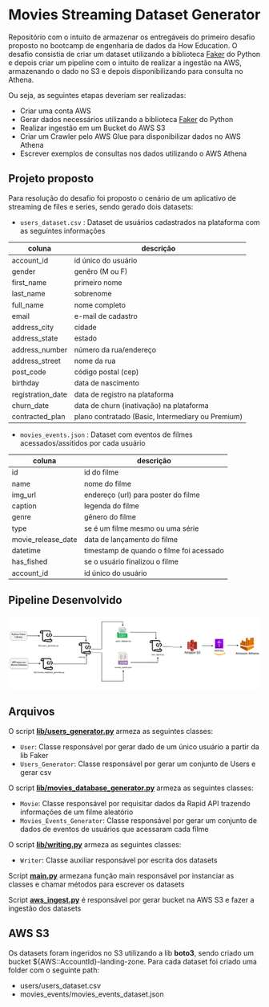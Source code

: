 
# Movies Streaming Dataset Generator

Repositório com o intuito de armazenar os entregáveis do primeiro desafio proposto no bootcamp de engenharia de dados da How Education. O desafio consistia de criar um dataset utilizando a biblioteca [Faker](https://faker.readthedocs.io/en/master/) do Python e depois criar um pipeline com o intuito de realizar a ingestão na AWS, armazenando o dado no S3 e depois disponibilizando para consulta no Athena.

Ou seja, as seguintes etapas deveriam ser realizadas:

- Criar uma conta AWS
- Gerar dados necessários utilizando a biblioteca [Faker](https://faker.readthedocs.io/en/master/) do Python
- Realizar ingestão em um Bucket do AWS S3
- Criar um Crawler pelo AWS Glue para disponibilizar dados no AWS Athena
- Escrever exemplos de consultas nos dados utilizando o AWS Athena


## Projeto proposto
Para resolução do desafio foi proposto o cenário de um aplicativo de streaming de files e series, sendo gerado dois datasets:

- `users_dataset.csv` : Dataset de usuários cadastrados na plataforma com as seguintes informações

| coluna     | descrição |
|------------|-----------|
| account_id |id único do usuário|
| gender     |genêro (M ou F)|
| first_name |primeiro nome|
| last_name  |sobrenome|
| full_name |nome completo|
| email| e-mail de cadastro|
| address_city| cidade|
| address_state | estado|
| address_number| número da rua/endereço|
| address_street| nome da rua|
| post_code| código postal (cep)|
| birthday| data de nascimento|
| registration_date| data de registro na plataforma|
| churn_date| data de churn (inativação) na plataforma|
| contracted_plan| plano contratado (Basic, Intermediary ou Premium)|

- `movies_events.json` : Dataset com eventos de filmes acessados/assitidos por cada usuário

| coluna     | descrição |
|------------|-----------|
| id |id do filme|
| name     |nome do filme|
| img_url |endereço (url) para poster do filme|
| caption  |legenda do filme|
| genre | gênero do filme|
| type| se é um filme mesmo ou uma série|
| movie_release_date| data de lançamento do filme|
| datetime | timestamp de quando o filme foi acessado|
| has_fished| se o usuário finalizou o filme|
| account_id| id único do usuário|



## Pipeline Desenvolvido

![Alt Text](https://github.com/MatheusBorgesKamla/fake_dataset_movies_streaming_generator/blob/main/files/pipeline.png)


## Arquivos

O script **[lib/users_generator.py](https://github.com/MatheusBorgesKamla/fake_dataset_movies_streaming_generator/blob/main/libs/users_generator.py)** armeza as seguintes classes:
- `User`: Classe responsável por gerar dado de um único usuário a partir da lib Faker
- `Users_Generator`: Classe responsável por gerar um conjunto de Users e gerar csv


O script **[lib/movies_database_generator.py](https://github.com/MatheusBorgesKamla/fake_dataset_movies_streaming_generator/blob/main/libs/movies_database_generator.py)** armeza as seguintes classes:
- `Movie`: Classe responsável por requisitar dados da Rapid API trazendo informações de um filme aleatório
- `Movies_Events_Generator`: Classe responsável por gerar um conjunto de dados de eventos de usuários que acessaram cada filme


O script **[lib/writing.py](https://github.com/MatheusBorgesKamla/fake_dataset_movies_streaming_generator/blob/main/libs/writing.py)** armeza as seguintes classes:
- `Writer`: Classe auxiliar responsável por escrita dos datasets


Script **[main.py](https://github.com/MatheusBorgesKamla/fake_dataset_movies_streaming_generator/blob/main/main.py)** armezana função main responsável por instanciar as classes e chamar métodos para escrever os datasets

Script **[aws_ingest.py](https://github.com/MatheusBorgesKamla/fake_dataset_movies_streaming_generator/blob/main/aws_ingest.py)** é responsável por gerar bucket na AWS S3 e fazer a ingestão dos datasets

## AWS S3
Os datasets foram ingeridos no S3 utilizando a lib **boto3**, sendo criado um bucket ${AWS::AccountId}-landing-zone. Para cada dataset foi criado uma folder com o seguinte path:
- users/users_dataset.csv
- movies_events/movies_events_dataset.json




